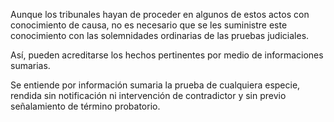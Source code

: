 Aunque los tribunales hayan de proceder en algunos de estos actos con conocimiento de causa, no es necesario que se les suministre este conocimiento con las solemnidades ordinarias de las pruebas judiciales.

Así, pueden acreditarse los hechos pertinentes por medio de informaciones sumarias.

Se entiende por información sumaria la prueba de cualquiera especie, rendida sin notificación ni intervención de contradictor y sin previo señalamiento de término probatorio.
